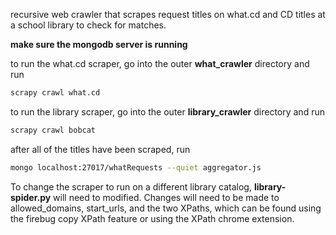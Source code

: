 recursive web crawler that scrapes request titles on what.cd and CD titles at a school library to check for matches. 


**make sure the mongodb server is running**

to run the what.cd scraper, go into the outer **what_crawler** directory and run
```bash
scrapy crawl what.cd
```

to run the library scraper, go into the outer **library_crawler** directory and run
```bash
scrapy crawl bobcat
```

after all of the titles have been scraped, run 
```bash
mongo localhost:27017/whatRequests --quiet aggregator.js
```

To change the scraper to run on a different library catalog, **library-spider.py** will need to modified.
Changes will need to be made to allowed_domains, start_urls, and the two XPaths, which can be found using the firebug copy XPath feature or using the XPath chrome extension.
